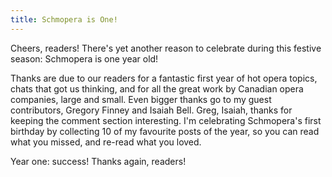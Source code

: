 ```yaml
---
title: Schmopera is One!
---
```


<p style="text-align: left;">
	Cheers, readers! There's yet another reason to celebrate during this festive season: Schmopera is one year old!
</p>
<p style="text-align: left;">
	Thanks are due to our readers for a fantastic first year of hot opera topics, chats that got us thinking, and for all the great work by Canadian opera companies, large and small.  Even bigger thanks go to my guest contributors, Gregory Finney and Isaiah Bell. Greg, Isaiah, thanks for keeping the comment section interesting. I'm celebrating Schmopera's first birthday by collecting 10 of my favourite posts of the year, so you can read what you missed, and re-read what you loved.
</p>
<p style="text-align: left;">
	Year one: success! Thanks again, readers!
</p>
